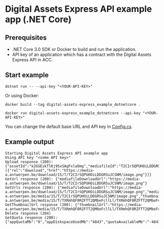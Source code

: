 # Digital Assets Express API example app (.NET Core)

## Prerequisites

- .NET Core 3.0 SDK or Docker to build and run the application.
- API key of an application which has a contract with the Digital Assets Express API in ACC.

## Start example

```
dotnet run -- --api-key "<YOUR-API-KEY>"
```

Or using Docker:

```
docker build --tag digital-assets-express_example_dotnetcore .

docker run digital-assets-express_example_dotnetcore --api-key "<YOUR-API-KEY>"
```

You can change the default base URL and API key in [Config.cs](Config.cs).

## Example output

```
Starting Digital Assets Express API example app
Using API key "<some API key>"
Upload response (200): {"assetId":"k2GSEskTlKj9SxSAgFxlaOmg","mediafileId":"T2CIrSQPUHOiLDDGRSuJCSNM","thumbnailGenerated":true,"fileName":"image.png","links":[{"rel":"download","href":"https://media-a.antwerpen.be/download/15/T/T2CIrSQPUHOiLDDGRSuJCSNM/image.png"}]}
GetUrl response (200): {"mediafileDownloadUrl":"https://media-a.antwerpen.be/download/15/T/T2CIrSQPUHOiLDDGRSuJCSNM/image.png"}
GetUrls response (200): {"mediafileDownloadUrl":"https://media-a.antwerpen.be/download/15/T/T2CIrSQPUHOiLDDGRSuJCSNM/image.png","mediaFileViewUrl":"https://media-a.antwerpen.be/media/15/T/T2CIrSQPUHOiLDDGRSuJCSNM/image.png","thumbnailUrl":"https://media-a.antwerpen.be/media/15/T/TXRmhQF8RZFTT2QMbeFcllLl/TXRmhQF8RZFTT2QMbeFcllLl.jpg"}
GetThumbnailUrl response (200): {"thumbnailUrl":"https://media-a.antwerpen.be/media/15/T/TXRmhQF8RZFTT2QMbeFcllLl/TXRmhQF8RZFTT2QMbeFcllLl.jpg"}
Delete response (204)
GetQuota response (200): {"appQuotaMb":"0","appDiskspaceUsedMb":"4843","quotaAvailableMb":"-4843"}
```
